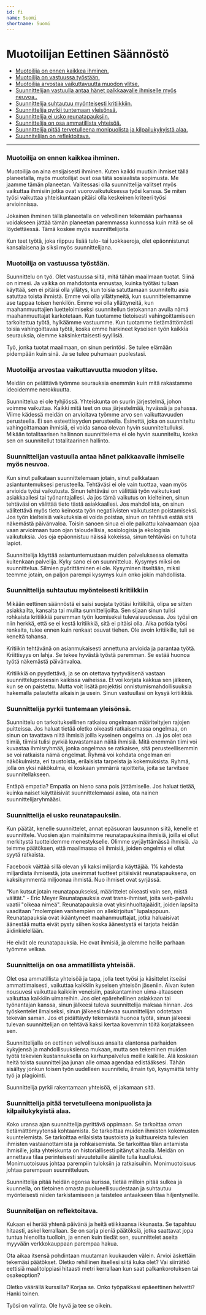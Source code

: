 ```yaml
---
id: fi
name: Suomi
shortname: Suomi
---
```


# Muotoilijan Eettinen Säännöstö

- [Muotoilija on ennen kaikkea ihminen.](#a-designer-is-first-and-foremost-a-human-being)
- [Muotoilija on vastuussa työstään.](#a-designer-is-responsible-for-the-work-they-put-into-the-world)
- [ Muotoilija arvostaa vaikuttavuutta muodon ylitse.](#a-designer-values-impact-over-form)
- [Suunnittelijan vastuulla antaa hänet palkkaavalle ihmiselle myös neuvoa..](#a-designer-owes-the-people-who-hire-them-not-just-their-labor-but-their-counsel)
- [Suunnittelija suhtautuu myönteisesti kritiikkiin.](#a-designer-welcomes-criticism)
- [Suunnittelija pyrkii tuntemaan yleisönsä.](#a-designer-strives-to-know-their-audience)
- [Suunnittelija ei usko reunatapauksiin.](#a-designer-does-not-believe-in-edge-cases)
- [Suunnittelija on osa ammatillista yhteisöä.](#a-designer-is-part-of-a-professional-community)
- [Suunnittelija pitää tervetulleena monipuolista ja kilpailukykyistä alaa.](#a-designer-welcomes-a-diverse-and-competitive-field)
- [Suunnitelijan on reflektoitava.](#a-designer-takes-time-for-self-reflection)

---

### Muotoilija on ennen kaikkea ihminen.

Muotoilija on aina ensijaisesti ihminen. Kuten kaikki muutkin ihmiset tällä planeetalla, myös muotoilijat ovat osa tätä sosiaalista sopimusta. Me jaamme tämän planeetan. Valitessasi olla suunnittelija valitset myös vaikuttaa ihmisiin jotka ovat vuorovaikutuksessa työsi kanssa. Se miten työsi vaikuttaa yhteiskuntaan pitäisi olla keskeinen kriteeri työsi arvioinnissa.

Jokainen ihminen tällä planeetalla on velvollinen tekemään parhaansa voidakseen jättää tämän planeetan paremmassa kunnossa kuin mitä se oli löydettäessä. Tämä koskee myös suunnittelijoita.

Kun teet työtä, joka riippuu lisää tulo- tai luokkaeroja, olet epäonnistunut kansalaisena ja siksi myös suunnittelijana.

### Muotoilija on vastuussa työstään.

Suunnittelu on työ. Olet vastuussa siitä, mitä tähän maailmaan tuotat. Siinä on nimesi. Ja vaikka on mahdotonta ennustaa, kuinka työtäsi tullaan käyttää, sen ei pitäisi olla yllätys, kun toisia satuttamaan suunniteltu asia satuttaa toista ihmistä. Emme voi olla yllättyneitä, kun suunnittelemamme ase tappaa toisen henkilön. Emme voi olla yllättyneitä, kun maahanmuuttajien luetteloimiseksi suunnitellun tietokannan avulla nämä maahanmuuttajat karkotetaan. Kun tuotamme tietoisesti vahingoittamiseen tarkoitettua työtä, hylkäämme vastuumme. Kun tuotamme tietämättömästi toisia vahingoittavaa työtä, koska emme harkineet kyseisen työn kaikkia seurauksia, olemme kaksinkertaisesti syyllisiä.

Työ, jonka tuotat maailmaan, on sinun perintösi. Se tulee elämään pidempään kuin sinä. Ja se tulee puhumaan puolestasi.

### Muotoilija arvostaa vaikuttavuutta muodon ylitse.

Meidän on pelättävä työmme seurauksia enemmän kuin mitä rakastamme ideoidemme nerokkuutta.

Suunnittelua ei ole tyhjiössä. Yhteiskunta on suurin järjestelmä, johon voimme vaikuttaa. Kaikki mitä teet on osa järjestelmää, hyvässä ja pahassa. Viime kädessä meidän on arvioitava työmme arvo sen vaikuttavuuden perusteella. Ei sen esteettisyyden perusteella. Esinettä, joka on suunniteltu vahingoittamaan ihmisiä, ei voida sanoa olevan hyvin suunniteltulluksi. Mikään totalitaarisen hallinnon suunnittelema ei ole hyvin suunniteltu, koska sen on suunnitellut totalitaarinen hallinto.

### Suunnittelijan vastuulla antaa hänet palkkaavalle ihmiselle myös neuvoa.

Kun sinut palkataan suunnittelemaan jotain, sinut palkkataan asiantuntemuksesi perusteella. Tehtäväsi ei ole vain tuottaa, vaan myös arvioida työsi vaikutusta. Sinun tehtäväsi on välittää työn vaikutukset asiakkaallesi tai työnantajallesi. Ja jos tämä vaikutus on kielteinen, sinun tehtäväsi on välittää tieto tästä asiakkaallesi. Jos mahdollista, on sinun välitettävä myös tieto keinosta työn negatiivisten vaikutusten poistamiseksi. Jos työn kielteisiä vaikutuksia ei voida poistaa, sinun on tehtävä estää sitä näkemästä päivänvaloa. Toisin sanoen sinua ei ole palkattu kaivaamaan ojaa vaan arvioimaan tuon ojan taloudellisia, sosiologisia ja ekologisia vaikutuksia. Jos oja epäonnistuu näissä kokeissa, sinun tehtäväsi on tuhota lapiot.

Suunnittelija käyttää asiantuntemustaan ​​muiden palveluksessa olematta kuitenkaan palvelija. Kyky sano ei on suunnittelua. Kysymys miksi on suunnittelua. Silmien pyörittäminen ei ole. Kysyminen itseltään, miksi teemme jotain, on paljon parempi kysymys kuin onko jokin mahdollista.

### Suunnittelija suhtautuu myönteisesti kritiikkiin

Mikään eettinen säännöstä ei saisi suojata työtäsi kritiikiltä, olipa se sitten asiakkailta, kansalta tai muilta sunnittelijoilta. Sen sijaan sinun tulisi rohkaista kritiikkiä paremman työn luomiseksi tulevaisuudessa. Jos työsi on niin herkkä, että se ei kestä kritiikkiä, sitä ei pitäisi olla. Aika potkia työsi renkaita, tulee ennen kuin renkaat osuvat tiehen. Ole avoin kritiikille, tuli se keneltä tahansa.

Kritiikin tehtävänä on asianmukaisesti annettuna arvioida ja parantaa työtä. Kriittisyys on lahja. Se tekee hyvästä työstä paremman. Se estää huonoa työtä näkemästä päivänvaloa.

Kritiikkiä on pyydettävä, ja se on otettava tyytyväisenä vastaan suunnitteluprosessin kaikissa vaiheissa. Et voi korjata kakkua sen jälkeen, kun se on paistettu. Mutta voit lisätä projektisi onnistumismahdollisuuksia hakemalla palautetta aikaisin ja usein. Sinun vastuullasi on kysyä kritiikkiä.

### Suunnittelija pyrkii tuntemaan yleisönsä.

Suunnittelu on tarkoituksellinen ratkaisu ongelmaan määriteltyjen rajojen puitteissa. Jos haluat tietää oletko oikeasti ratkaisemassa ongelmaa, on sinun on tavattava niitä ihmisiä joilla kyseinen ongelma on. Ja jos olet osa tiimiä, tiimisi tulisi pyrkiä kuvastamaan näitä ihmisiä. Mitä enemmän tiimi voi kuvastaa ihmisryhmää, jonka ongelmaa se ratkaisee, sitä perusteellisemmin se voi ratkaista nämä ongelmat. Ryhmä voi kohdata ongelman eri näkökulmista, eri taustoista, erilaisista tarpeista ja kokemuksista. Ryhmä, jolla on yksi näkökulma, ei koskaan ymmärrä rajoitteita, joita se tarvitsee suunnitellakseen.

Entäpä empatia? Empatia on hieno sana pois jättämiselle. Jos haluat tietää, kuinka naiset käyttäisivät suunnittelemaasi asiaa, ota nainen suunnittelijaryhmääsi.

### Suunnittelija ei usko reunatapauksiin.

Kun päätät, kenelle suunnittelet, annat epäsuoran lausunnon siitä, kenelle et suunnittele. Vuosien ajan mainitsimme reunatapauksina ihmisiä, joilla ei ollut merkitystä tuotteidemme menestykselle. Olimme syrjäyttämässä ihmisiä. Ja teimme päätöksen, että maailmassa oli ihmisiä, joiden ongelmia ei ollut syytä ratkaista.

Facebook väittää sillä olevan yli kaksi miljardia käyttäjää. 1% kahdesta miljardista ihmisestä, jota useimmat tuotteet pitäisivät reunatapauksena, on kaksikymmentä miljoonaa ihmistä. Nuo ihmiset ovat syrjässä.

"Kun kutsut jotain reunatapaukseksi, määrittelet oikeasti vain sen, mistä välität." - Eric Meyer
Reunatapauksia ovat trans-ihmiset, joita web-palvelu vaatii "oikeaa nimeä". Reunatapauksia ovat yksinhuoltajaäidit, joiden lapsilta vaaditaan ”molempien vanhempien on allekirjoitus” lupalappuun. Reunatapauksia ovat ikääntyneet maahanmuuttajat, jotka haluaisivat äänestää mutta eivät pysty siihen koska äänestystä ei tarjota heidän äidinkielellään.

He eivät ole reunatapauksia. He ovat ihmisiä, ja olemme heille parhaan työmme velkaa.

### Suunnittelija on osa ammatillista yhteisöä.

Olet osa ammatillista yhteisöä ja tapa, jolla teet työsi ja käsittelet itseäsi ammattimaisesti, vaikuttaa kaikkiin kyseisen yhteisön jäseniin. Aivan kuten nousuvesi vaikuttaa kaikkiin veneisiin, paskantaminen uima-altaaseen vaikuttaa kaikkiin uimareihin. Jos olet epärehellinen asiakkaan tai työnantajan kanssa, sinun jälkeesi tuleva suunnittelija maksaa hinnan. Jos työskentelet ilmaiseksi, sinun jälkeesi tulevaa suunnittelijan odotetaan tekevän saman. Jos et pidättäydy tekemästä huonoa työtä, sinun jälkeesi tulevan suunnittelijan on tehtävä kaksi kertaa kovemmin töitä korjatakseen sen.

Suunnittelijalla on eettinen velvollisuus ansaita elantonsa parhaiden kykyjensä ja mahdollisuuksiensa mukaan, mutta sen tekeminen muiden työtä tekevien kustannuksella on karhunpalvelus meille kaikille. Älä koskaan heitä toista suunnittelijaa junan alle omaa agendaa edistääksesi. Tähän sisältyy jonkun toisen työn uudelleen suunnitelu, ilmain työ, kysymättä tehty työ ja plagiointi.

Suunnittelija pyrkii rakentamaan yhteisöä, ei jakamaan sitä.

### Suunnittelija pitää tervetulleena monipuolista ja kilpailukykyistä alaa.

Koko uransa ajan suunnittelija pyrittävä oppimaan. Se tarkoittaa oman tietämättömyytensä kohtaamista. Se tarkoittaa muiden ihmisten kokemusten kuuntelemista. Se tarkoittaa erilaisista taustoista ja kulttuureista tulevien ihmisten vastaanottamista ja rohkaisemista. Se tarkoittaa tilan antamista ihmisille, joita yhteiskunta on historiallisesti pitänyt alhaalla. Meidän on annettava tilaa perinteisesti sivuutetuille äänille tulla kuulluksi. Monimuotoisuus johtaa parempiin tuloksiin ja ratkaisuihin. Monimuotoisuus johtaa parempaan suunnitteluun.

Suunnittelija pitää heidän egonsa kurissa, tietää milloin pitää sulkea ja kuunnella, on tietoinen omasta puolueellisuudestaan ja suhtautuu myönteisesti niiden tarkistamiseen ja taistelee antaakseen tilaa hiljentyneille.

### Suunnitelijan on reflektoitava.

Kukaan ei herää yhtenä päivänä ja heitä etiikkaansa ikkunasta. Se tapahtuu hitaasti, askel kerrallaan. Se on sarja pieniä päätöksiä, jotka saattavat jopa tuntua hienoilta tuolloin, ja ennen kuin tiedät sen, suunnittelet aseita myyvään verkkokauppaan parempaa hakua.

Ota aikaa itsensä pohdintaan muutaman kuukauden välein. Arvioi äskettäin tekemäsi päätökset. Oletko rehillinen itsellesi siitä kuka olet? Vai siirrätkö eettisiä maalitolppiasi hitaasti metri kerrallaan kun saat palkankorotuksen tai osakeoption?

Oletko väärällä kurssilla? Korjaa se. Onko työpaikkasi epäeettinen helvetti? Hanki toinen.

Työsi on valinta. Ole hyvä ja tee se oikein.
